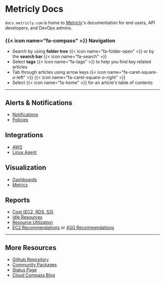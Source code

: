 # Metricly Docs

`docs.metricly.com` is home to [Metricly][9]'s documentation for end users, API developers, and DevOps admins.

### {{< icon name="fa-compass" >}} Navigation

- Search by using **folder tree** {{< icon name="fa-folder-open" >}} or by the **search bar** {{< icon name="fa-search" >}}
- Select **tags** {{< icon name="fa-tags" >}} to help you find key related articles
- Tab through articles using arrow keys {{< icon name="fa-caret-square-o-left" >}} {{< icon name="fa-caret-square-o-right" >}}
- Select {{< icon name="fa-home" >}} for an article's table of contents

---

## <i class='icon-alert'></i> Alerts & Notifications

- [Notifications][3]
- [Policies][4]

## <i class='icon-integration'></i> Integrations

- [AWS][5]
- [Linux Agent][6]

## <i class='icon-visualization'></i> Visualization
- [Dashboards](7)
- [Metrics](8)

## <i class='icon-reports'></i> Reports
- [Cost (EC2, RDS, S3)](/reports/reports-cost)
- [Idle Resources](/reports/idle-resources)
- [Resource Utilization](/reports/reports-resource-utilization)
- [EC2 Recommendations](/reports/ec2-recommendations) or [ASG Recommendations](/reports/reports-asg-recommendations)

---

## More Resources

- [Github Repository](https://github.com/Netuitive)
- [Community Packages](https://github.com/netuitive-community-packages)
- [Status Page](http://status.metricly.com/)
- [Cloud Compass Blog](https://www.metricly.com/blog)



[1]: /getting-started/cost-tools
[2]: /getting-started/metric-monitoring
[3]: /alerts-notifications/notifications
[4]: /alerts-notifications/policies
[5]: /integrations/agents/aws-integrations
[6]: /integrations/agents/linux-agent
[7]: /data-visualization/dashboards
[8]: /data-visualization/metrics
[9]: https://www.metricly.com
